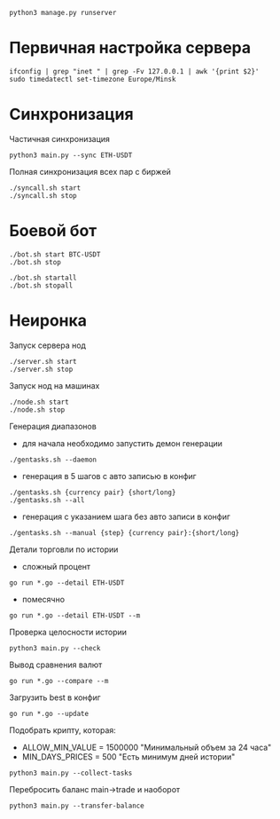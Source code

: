 ```
python3 manage.py runserver
```
Первичная настройка сервера
===========
```
ifconfig | grep "inet " | grep -Fv 127.0.0.1 | awk '{print $2}' 
sudo timedatectl set-timezone Europe/Minsk
```
Синхронизация
===========
Частичная синхронизация
```
python3 main.py --sync ETH-USDT
```
Полная синхронизация всех пар с биржей
```
./syncall.sh start
./syncall.sh stop
```
Боевой бот
===========
```
./bot.sh start BTC-USDT
./bot.sh stop
```
```
./bot.sh startall
./bot.sh stopall
```
Неиронка
===========
Запуск сервера нод
```
./server.sh start
./server.sh stop
```
Запуск нод на машинах
```
./node.sh start
./node.sh stop
```
Генерация диапазонов
- для начала необходимо запустить демон генерации
```
./gentasks.sh --daemon
```
- генерация в 5 шагов с авто записью в конфиг
```
./gentasks.sh {currency pair} {short/long}
./gentasks.sh --all
```
- генерация с указанием шага без авто записи в конфиг
```
./gentasks.sh --manual {step} {currency pair}:{short/long}
```
Детали торговли по истории
- сложный процент
```
go run *.go --detail ETH-USDT
```
- помесячно
```
go run *.go --detail ETH-USDT --m
```
Проверка целосности истории
```
python3 main.py --check
```
Вывод сравнения валют
```
go run *.go --compare --m
```
Загрузить best в конфиг
```
go run *.go --update
```
Подобрать крипту, которая:
- ALLOW_MIN_VALUE = 1500000 "Минимальный объем за 24 часа"
- MIN_DAYS_PRICES = 500 "Есть минимум дней истории"
```
python3 main.py --collect-tasks
```
Перебросить баланс main->trade и наоборот
```
python3 main.py --transfer-balance
```
